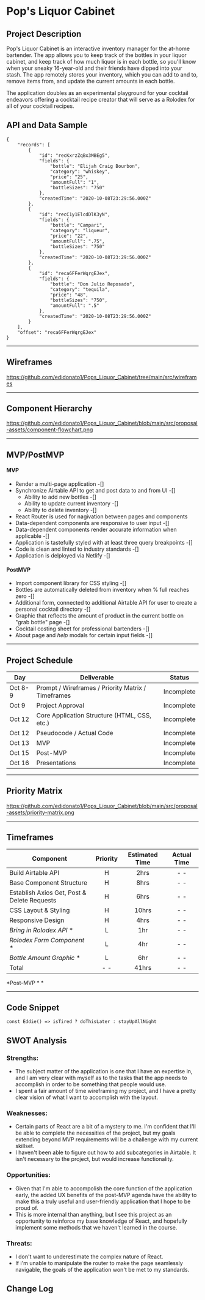 # Pop's Liquor Cabinet


## Project Description

Pop's Liquor Cabinet is an interactive inventory manager for the at-home bartender. The app allows you to keep track of the bottles in your liquor cabinet, and keep track of how much liquor is in each bottle, so you'll know when your sneaky 16-year-old and their friends have dipped into your stash.  The app remotely stores your inventory, which you can add to and to, remove items from, and update the current amounts in each bottle.  

The application doubles as an experimental playground for your cocktail endeavors offering a cocktail recipe creator that will serve as a Rolodex for all of your cocktail recipes.


## API and Data Sample



```
{
    "records": [
        {
            "id": "recKxrzZqBx3MBEg5",
            "fields": {
                "bottle": "Elijah Craig Bourbon",
                "category": "whiskey",
                "price": "25",
                "amountFull": "1",
                "bottleSizes": "750"
            },
            "createdTime": "2020-10-08T23:29:56.000Z"
        },
        {
            "id": "recC1y1ElcdDlK3yN",
            "fields": {
                "bottle": "Campari",
                "category": "liqueur",
                "price": "22",
                "amountFull": ".75",
                "bottleSizes": "750"
            },
            "createdTime": "2020-10-08T23:29:56.000Z"
        },
        {
            "id": "reca6FFerWqrgEJex",
            "fields": {
                "bottle": "Don Julio Reposado",
                "category": "tequila",
                "price": "48",
                "bottleSizes": "750",
                "amountFull": ".5"
            },
            "createdTime": "2020-10-08T23:29:56.000Z"
        }
    ],
    "offset": "reca6FFerWqrgEJex"
}
```

---
## Wireframes

https://github.com/edidonato1/Pops_Liquor_Cabinet/tree/main/src/wireframes

---
## Component Hierarchy

https://github.com/edidonato1/Pops_Liquor_Cabinet/blob/main/src/proposal-assets/component-flowchart.png

---
## MVP/PostMVP

#### MVP

- Render a multi-page application -[]
- Synchronize Airtable API to get and post data to and from UI -[]
  - Ability to add new bottles -[]
  - Ability to update current inventory -[]
  - Ability to delete inventory -[]
- React Router is used for nagivation between pages and components 
- Data-dependent components are responsive to user input -[]
- Data-dependent components render accurate information when applicable -[]
- Application is tastefully styled with at least three query breakpoints -[]
- Code is clean and linted to industry standards -[]
- Application is delployed via Netlify -[]


#### PostMVP  

- Import component library for CSS styling -[]
- Bottles are automatically deleted from inventory when % full reaches zero -[] 
- Additional form, connected to additional Airtable API for user to create a personal cocktail directory -[]
- Graphic that reflects the amount of product in the current bottle on "grab bottle" page -[]
- Cocktail costing sheet for professional bartenders -[]
- About page and *help* modals for certain input fields -[]

---

## Project Schedule


|  Day | Deliverable | Status
|---|---| ---|
|Oct 8-9| Prompt / Wireframes / Priority Matrix / Timeframes | Incomplete
|Oct 9| Project Approval | Incomplete
|Oct 12| Core Application Structure (HTML, CSS, etc.) | Incomplete
|Oct 12| Pseudocode / Actual Code | Incomplete
|Oct 13| MVP | Incomplete
|Oct 15| Post-MVP | Incomplete
|Oct 16| Presentations | Incomplete

---
## Priority Matrix

https://github.com/edidonato1/Pops_Liquor_Cabinet/blob/main/src/proposal-assets/priority-matrix.png

---
## Timeframes

| Component | Priority | Estimated Time | Actual Time |
| --- | :---: |  :---: | :---: |
| Build Airtable API | H | 2hrs| - - |
| Base Component Structure | H | 8hrs| - - |
| Establish Axios Get, Post & Delete Requests | H | 6hrs| - - |
| CSS Layout & Styling  | H | 10hrs| - - |
| Responsive Design  | H | 4hrs| - -  |
| *Bring in Rolodex API* *| L | 1hr| - -  |
| *Rolodex Form Component* *| L | 4hr| - -  |
| *Bottle Amount Graphic* *| L | 6hr| - -  |
| Total | - -  | 41hrs| - -  |

 *Post-MVP * *

---
## Code Snippet


```
const Eddie() => isTired ? doThisLater : stayUpAllNight

```


## SWOT Analysis

### Strengths:
- The subject matter of the application is one that I have an expertise in, and I am very clear with  myself as to the tasks that the app needs to accomplish  in order to be something that people would use.
- I spent a fair amount of time wireframing my project, and I have a pretty clear vision of what I want to accomplish with the layout.  


### Weaknesses:
- Certain parts of React are a bit of a mystery to me.  I'm confident that I'll be able to complete the necessities of the project, but my goals extending beyond MVP requirements will be a challenge with my current skillset.
- I haven't been able to figure out how to add subcategories in Airtable.  It isn't necessary to the project, but would increase functionality.


### Opportunities:
- Given that I'm able to accompolish the core function of the application early, the added UX benefits of the post-MVP agenda have the ability to make this a truly useful and user-friendly application that I hope to be proud of.
- This is more internal than anything, but I see this project as an opportunity to reinforce my base knowledge of React, and hopefully implement some methods that we haven't learned in the course.

### Threats:
- I don't want to underestimate the complex nature of React.
- If i'm unable to manipulate the router to make the page seamlessly navigable, the goals of the application won't be met to my standards.


## Change Log
 
